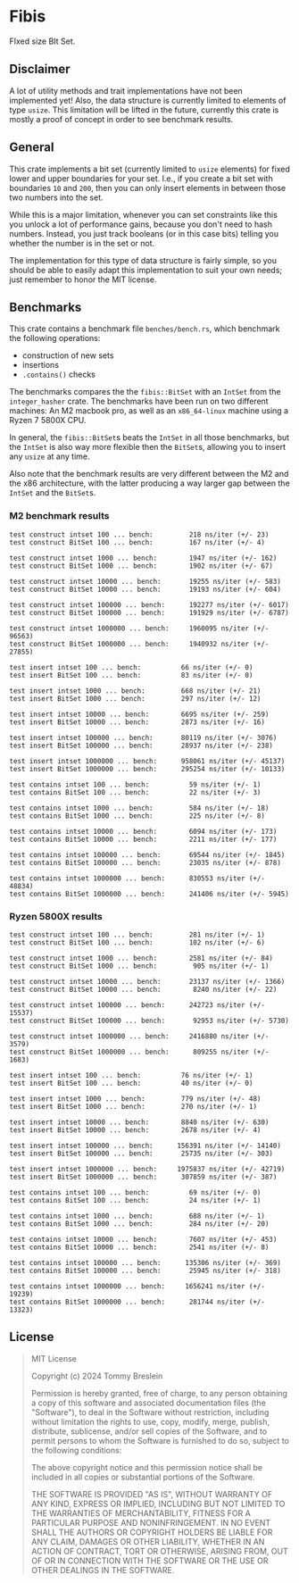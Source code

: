# Fibis

FIxed size BIt Set.

## Disclaimer

A lot of utility methods and trait implementations have not been implemented yet!
Also, the data structure is currently limited to elements of type `usize`. This
limitation will be lifted in the future, currently this crate is mostly a proof
of concept in order to see benchmark results.

## General

This crate implements a bit set (currently limited to `usize` elements) for
fixed lower and upper boundaries for your set. I.e., if you create a bit set
with boundaries `10` and `200`, then you can only insert elements in between
those two numbers into the set.

While this is a major limitation, whenever you can set constraints like this you
unlock a lot of performance gains, because you don't need to hash numbers.
Instead, you just track booleans (or in this case bits) telling you whether the
number is in the set or not.

The implementation for this type of data structure is fairly simple, so you
should be able to easily adapt this implementation to suit your own needs; just
remember to honor the MIT license.

## Benchmarks

This crate contains a benchmark file `benches/bench.rs`, which benchmark the
following operations:

- construction of new sets
- insertions
- `.contains()` checks

The benchmarks compares the the `fibis::BitSet` with an `IntSet` from the
`integer_hasher` crate. The benchmarks have been run on two different machines:
An M2 macbook pro, as well as an `x86_64-linux` machine using a Ryzen 7 5800X CPU.

In general, the `fibis::BitSet`s beats the `IntSet` in all those benchmarks,
but the `IntSet` is also way more flexible then the `BitSet`s, allowing you to
insert any `usize` at any time.

Also note that the benchmark results are very different between the M2 and the
x86 architecture, with the latter producing a way larger gap between the
`IntSet` and the `BitSet`s.

### M2 benchmark results

```
test construct intset 100 ... bench:         218 ns/iter (+/- 23)
test construct BitSet 100 ... bench:         167 ns/iter (+/- 4)

test construct intset 1000 ... bench:        1947 ns/iter (+/- 162)
test construct BitSet 1000 ... bench:        1902 ns/iter (+/- 67)

test construct intset 10000 ... bench:       19255 ns/iter (+/- 583)
test construct BitSet 10000 ... bench:       19193 ns/iter (+/- 604)

test construct intset 100000 ... bench:      192277 ns/iter (+/- 6017)
test construct BitSet 100000 ... bench:      191929 ns/iter (+/- 6787)

test construct intset 1000000 ... bench:     1960095 ns/iter (+/- 96563)
test construct BitSet 1000000 ... bench:     1940932 ns/iter (+/- 27855)

test insert intset 100 ... bench:          66 ns/iter (+/- 0)
test insert BitSet 100 ... bench:          83 ns/iter (+/- 0)

test insert intset 1000 ... bench:         668 ns/iter (+/- 21)
test insert BitSet 1000 ... bench:         297 ns/iter (+/- 12)

test insert intset 10000 ... bench:        6695 ns/iter (+/- 259)
test insert BitSet 10000 ... bench:        2873 ns/iter (+/- 16)

test insert intset 100000 ... bench:       80119 ns/iter (+/- 3076)
test insert BitSet 100000 ... bench:       28937 ns/iter (+/- 238)

test insert intset 1000000 ... bench:      958061 ns/iter (+/- 45137)
test insert BitSet 1000000 ... bench:      295254 ns/iter (+/- 10133)

test contains intset 100 ... bench:          59 ns/iter (+/- 1)
test contains BitSet 100 ... bench:          22 ns/iter (+/- 3)

test contains intset 1000 ... bench:         584 ns/iter (+/- 18)
test contains BitSet 1000 ... bench:         225 ns/iter (+/- 8)

test contains intset 10000 ... bench:        6094 ns/iter (+/- 173)
test contains BitSet 10000 ... bench:        2211 ns/iter (+/- 177)

test contains intset 100000 ... bench:       69544 ns/iter (+/- 1845)
test contains BitSet 100000 ... bench:       23035 ns/iter (+/- 878)

test contains intset 1000000 ... bench:      830553 ns/iter (+/- 48834)
test contains BitSet 1000000 ... bench:      241406 ns/iter (+/- 5945)
```

### Ryzen 5800X results

```
test construct intset 100 ... bench:         281 ns/iter (+/- 1)
test construct BitSet 100 ... bench:         102 ns/iter (+/- 6)

test construct intset 1000 ... bench:        2581 ns/iter (+/- 84)
test construct BitSet 1000 ... bench:         905 ns/iter (+/- 1)

test construct intset 10000 ... bench:       23137 ns/iter (+/- 1366)
test construct BitSet 10000 ... bench:        8240 ns/iter (+/- 22)

test construct intset 100000 ... bench:      242723 ns/iter (+/- 15537)
test construct BitSet 100000 ... bench:       92953 ns/iter (+/- 5730)

test construct intset 1000000 ... bench:     2416880 ns/iter (+/- 3579)
test construct BitSet 1000000 ... bench:      809255 ns/iter (+/- 1683)

test insert intset 100 ... bench:          76 ns/iter (+/- 1)
test insert BitSet 100 ... bench:          40 ns/iter (+/- 0)

test insert intset 1000 ... bench:         779 ns/iter (+/- 48)
test insert BitSet 1000 ... bench:         270 ns/iter (+/- 1)

test insert intset 10000 ... bench:        8840 ns/iter (+/- 630)
test insert BitSet 10000 ... bench:        2678 ns/iter (+/- 4)

test insert intset 100000 ... bench:      156391 ns/iter (+/- 14140)
test insert BitSet 100000 ... bench:       25735 ns/iter (+/- 303)

test insert intset 1000000 ... bench:     1975837 ns/iter (+/- 42719)
test insert BitSet 1000000 ... bench:      307859 ns/iter (+/- 387)

test contains intset 100 ... bench:          69 ns/iter (+/- 0)
test contains BitSet 100 ... bench:          24 ns/iter (+/- 1)

test contains intset 1000 ... bench:         688 ns/iter (+/- 1)
test contains BitSet 1000 ... bench:         284 ns/iter (+/- 20)

test contains intset 10000 ... bench:        7607 ns/iter (+/- 453)
test contains BitSet 10000 ... bench:        2541 ns/iter (+/- 8)

test contains intset 100000 ... bench:      135306 ns/iter (+/- 369)
test contains BitSet 100000 ... bench:       25945 ns/iter (+/- 318)

test contains intset 1000000 ... bench:     1656241 ns/iter (+/- 19239)
test contains BitSet 1000000 ... bench:      281744 ns/iter (+/- 13323)
```

## License

> MIT License
>
> Copyright (c) 2024 Tommy Breslein
>
> Permission is hereby granted, free of charge, to any person obtaining a copy
> of this software and associated documentation files (the "Software"), to deal
> in the Software without restriction, including without limitation the rights
> to use, copy, modify, merge, publish, distribute, sublicense, and/or sell
> copies of the Software, and to permit persons to whom the Software is
> furnished to do so, subject to the following conditions:
>
> The above copyright notice and this permission notice shall be included in all
> copies or substantial portions of the Software.
>
> THE SOFTWARE IS PROVIDED "AS IS", WITHOUT WARRANTY OF ANY KIND, EXPRESS OR
> IMPLIED, INCLUDING BUT NOT LIMITED TO THE WARRANTIES OF MERCHANTABILITY,
> FITNESS FOR A PARTICULAR PURPOSE AND NONINFRINGEMENT. IN NO EVENT SHALL THE
> AUTHORS OR COPYRIGHT HOLDERS BE LIABLE FOR ANY CLAIM, DAMAGES OR OTHER
> LIABILITY, WHETHER IN AN ACTION OF CONTRACT, TORT OR OTHERWISE, ARISING FROM,
> OUT OF OR IN CONNECTION WITH THE SOFTWARE OR THE USE OR OTHER DEALINGS IN THE
> SOFTWARE.
